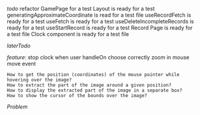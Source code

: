 _todo_
refactor GamePage for a test
Layout is ready for a test
generatingApproximateCoordinate is read for a test file
useRecordFetch is ready for a test
useFetch is ready for a test
useDeleteIncompleteRecords is ready for a test
useStartRecord is ready for a test
Record Page is ready for a test file
Clock component is ready for a test file

<!-- implementing count up clock component from front end -->

_laterTodo_

_feature_:
stop clock when user handleOn choose correctly
zoom in mouse move event

    How to get the position (coordinates) of the mouse pointer while hovering over the image?
    How to extract the part of the image around a given position?
    How to display the extracted part of the image in a separate box?
    How to show the cursor of the bounds over the image?

_Problem_
